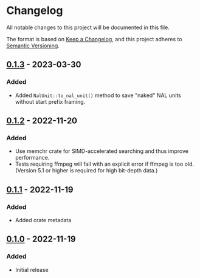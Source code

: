 # Changelog
All notable changes to this project will be documented in this file.

The format is based on [Keep a Changelog](https://keepachangelog.com/en/1.0.0/),
and this project adheres to [Semantic Versioning](https://semver.org/spec/v2.0.0.html).

## [0.1.3] - 2023-03-30
### Added
- Added `NalUnit::to_nal_unit()` method to save "naked" NAL units without start
  prefix framing.

## [0.1.2] - 2022-11-20
### Added
- Use memchr crate for SIMD-accelerated searching and thus improve performance.
- Tests requiring ffmpeg will fail with an explicit error if ffmpeg is too old.
  (Version 5.1 or higher is required for high bit-depth data.)

## [0.1.1] - 2022-11-19
### Added
- Added crate metadata

## [0.1.0] - 2022-11-19
### Added
- Initial release

[0.1.3]: https://github.com/strawlab/less-avc/releases/tag/0.1.3
[0.1.2]: https://github.com/strawlab/less-avc/releases/tag/0.1.2
[0.1.1]: https://github.com/strawlab/less-avc/releases/tag/0.1.1
[0.1.0]: https://github.com/strawlab/less-avc/releases/tag/0.1.0
